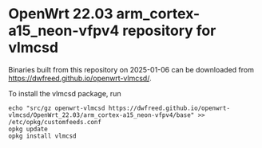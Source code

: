 OpenWrt 22.03 arm_cortex-a15_neon-vfpv4 repository for vlmcsd
========

Binaries built from this repository on 2025-01-06 can be downloaded from <https://dwfreed.github.io/openwrt-vlmcsd/>.

To install the vlmcsd package, run

```
echo "src/gz openwrt-vlmcsd https://dwfreed.github.io/openwrt-vlmcsd/OpenWrt_22.03/arm_cortex-a15_neon-vfpv4/base" >> /etc/opkg/customfeeds.conf
opkg update
opkg install vlmcsd
```
